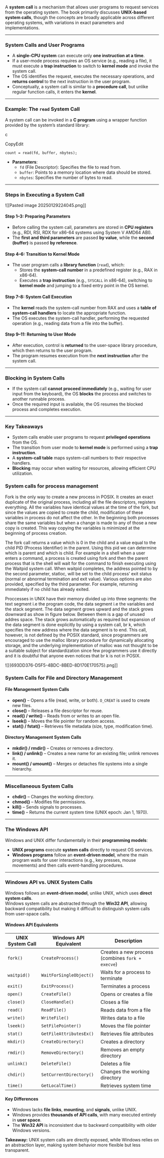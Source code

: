 A **system call** is a mechanism that allows user programs to request services from the operating system. The book primarily discusses **UNIX-based system calls**, though the concepts are broadly applicable across different operating systems, with variations in exact parameters and implementations.

---

### System Calls and User Programs

- A **single-CPU system** can execute only **one instruction at a time**.
- If a user-mode process requires an OS service (e.g., reading a file), it must execute a **trap instruction** to switch to **kernel mode** and invoke the system call.
- The OS identifies the request, executes the necessary operations, and **returns control** to the next instruction in the user program.
- Conceptually, a system call is similar to a **procedure call**, but unlike regular function calls, it enters the **kernel**.

---

### Example: The `read` System Call

A system call can be invoked in a **C program** using a wrapper function provided by the system’s standard library:

c

CopyEdit

`count = read(fd, buffer, nbytes);`

- **Parameters**:
    - `fd` (File Descriptor): Specifies the file to read from.
    - `buffer`: Points to a memory location where data should be stored.
    - `nbytes`: Specifies the number of bytes to read.

---

### Steps in Executing a System Call

![[Pasted image 20250129224045.png]]

#### **Step 1–3: Preparing Parameters**

- Before calling the system call, parameters are stored in **CPU registers** (e.g., RDI, RSI, RDX for x86-64 systems using System V AMD64 ABI).
- The **first and third parameters** are passed **by value**, while the **second (buffer)** is passed **by reference**.

#### **Step 4–6: Transition to Kernel Mode**

- The user program calls a **library function** (`read`), which:
    - Stores the **system-call number** in a predefined register (e.g., RAX in x86-64).
    - Executes a **trap instruction** (e.g., `SYSCALL` in x86-64), switching to **kernel mode** and jumping to a fixed entry point in the OS kernel.

#### **Step 7–8: System Call Execution**

- The **kernel** reads the system-call number from RAX and uses a **table of system-call handlers** to locate the appropriate function.
- The OS executes the system-call handler, performing the requested operation (e.g., reading data from a file into the buffer).

#### **Step 9–11: Returning to User Mode**

- After execution, control is **returned** to the user-space library procedure, which then returns to the user program.
- The program resumes execution from the **next instruction** after the system call.

---

### Blocking in System Calls

- If the system call **cannot proceed immediately** (e.g., waiting for user input from the keyboard), the OS **blocks** the process and switches to another runnable process.
- Once the required input is available, the OS resumes the blocked process and completes execution.

---

### Key Takeaways

- System calls enable user programs to request **privileged operations** from the OS.
- The transition from user mode to **kernel mode** is performed using a **trap instruction**.
- A **system-call table** maps system-call numbers to their respective handlers.
- **Blocking** may occur when waiting for resources, allowing efficient CPU utilization.

### System calls for process management

Fork is the only way to create a new process in POSIX. It creates an exact duplicate of the original process, including all the file descriptors, registers everything. All the variables have identical values at the time of the fork, but since the values are copied to create the child, modification of these variables in process do not affect the other. In the beginning both processes share the same variables but when a change is made to any of those a new copy is created. This way copying the variables is minimized at the beginning of process creation. 

The fork call returns a value which is 0 in the child and a value equal to the child PID (Process Identifier) in the parent. Using this pid we can determine which is parent and which is child. For example in a shell when a user enters a command, a process is created using fork and then the parent process that is the shell will wait for the command to finish executing using the Waitpid system call. When waitpid completes, the address
pointed to by the second parameter, statloc, will be set to the child process’ exit
status (normal or abnormal termination and exit value). Various options are also
provided, specified by the third parameter. For example, returning immediately if
no child has already exited.

Proccesses in UNIX have their memory divided up into three segments: the text segment i.e the program code, the data segment i.e the variables and the stack segment. The data segment grows upward and the stack grows downward as show in figure below. Between them is a gap of unused addres space. The stack grows automatically as required but expansion of the data segment is
done explicitly by using a system call, br k, which specifies the new address where
the data segment is to end. This call, however, is not defined by the POSIX standard,
since programmers are encouraged to use the malloc library procedure for
dynamically allocating storage, and the underlying implementation of malloc was
not thought to be a suitable subject for standardization since few programmers use
it directly and it is doubtful that anyone even notices that br k is not in POSIX.

![[{693DD376-D5F5-4BDC-8BED-8D170E170575}.png]]

### System Calls for File and Directory Management

#### **File Management System Calls**

- **open()** – Opens a file (read, write, or both). `O_CREAT` is used to create new files.
- **close()** – Releases a file descriptor for reuse.
- **read() / write()** – Reads from or writes to an open file.
- **lseek()** – Moves the file pointer for random access.
- **stat() / fstat()** – Retrieves file metadata (size, type, modification time).

#### **Directory Management System Calls**

- **mkdir() / rmdir()** – Creates or removes a directory.
- **link() / unlink()** – Creates a new name for an existing file; unlink removes it.
- **mount() / umount()** – Merges or detaches file systems into a single hierarchy.

---

### **Miscellaneous System Calls**

- **chdir()** – Changes the working directory.
- **chmod()** – Modifies file permissions.
- **kill()** – Sends signals to processes.
- **time()** – Returns the current system time (UNIX epoch: Jan 1, 1970).

---
### **The Windows API**

Windows and UNIX differ fundamentally in their **programming models**:

- **UNIX programs** execute **system calls** directly to request OS services.
- **Windows programs** follow an **event-driven model**, where the main program waits for user interactions (e.g., key presses, mouse movements) and then calls event-handling procedures.

---
### **Windows API vs. UNIX System Calls**

Windows follows an **event-driven model**, unlike UNIX, which uses **direct system calls**.  
Windows system calls are abstracted through the **Win32 API**, allowing backward compatibility but making it difficult to distinguish system calls from user-space calls.

#### **Windows API Equivalents**

| UNIX System Call | Windows API Equivalent  | Description                                      |
| ---------------- | ----------------------- | ------------------------------------------------ |
| `fork()`         | `CreateProcess()`       | Creates a new process (combines `fork + execve`) |
| `waitpid()`      | `WaitForSingleObject()` | Waits for a process to terminate                 |
| `exit()`         | `ExitProcess()`         | Terminates a process                             |
| `open()`         | `CreateFile()`          | Opens or creates a file                          |
| `close()`        | `CloseHandle()`         | Closes a file                                    |
| `read()`         | `ReadFile()`            | Reads data from a file                           |
| `write()`        | `WriteFile()`           | Writes data to a file                            |
| `lseek()`        | `SetFilePointer()`      | Moves the file pointer                           |
| `stat()`         | `GetFileAttributesEx()` | Retrieves file attributes                        |
| `mkdir()`        | `CreateDirectory()`     | Creates a directory                              |
| `rmdir()`        | `RemoveDirectory()`     | Removes an empty directory                       |
| `unlink()`       | `DeleteFile()`          | Deletes a file                                   |
| `chdir()`        | `SetCurrentDirectory()` | Changes the working directory                    |
| `time()`         | `GetLocalTime()`        | Retrieves system time                            |

#### **Key Differences**

- Windows lacks **file links**, **mounting**, and **signals**, unlike UNIX.
- Windows provides **thousands of API calls**, with many executed entirely in **user space**.
- The **Win32 API** is inconsistent due to backward compatibility with older Windows versions.

**Takeaway:** UNIX system calls are directly exposed, while Windows relies on an abstraction layer, making system behavior more flexible but less transparent.